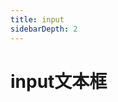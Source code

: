 ```yaml
---
title: input
sidebarDepth: 2
---
```

# input文本框
<ClientOnly>
<input-demos></input-demos>
</ClientOnly>